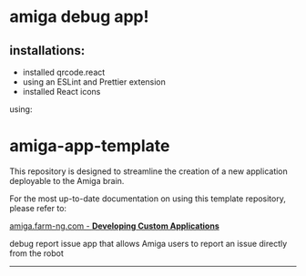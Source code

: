 # amiga debug app!

## installations:

- installed qrcode.react
- using an ESLint and Prettier extension
- installed React icons

using:

# amiga-app-template

This repository is designed to streamline the creation of a new application deployable to the Amiga brain.

For the most up-to-date documentation on using this template repository, please refer to:

[amiga.farm-ng.com - **Developing Custom Applications**](https://amiga.farm-ng.com/docs/brain/brain-apps)

debug report issue app that allows Amiga users to report an issue directly from the robot

---
